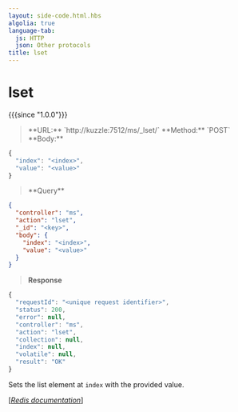 ```yaml
---
layout: side-code.html.hbs
algolia: true
language-tab:
  js: HTTP
  json: Other protocols
title: lset
---
```


# lset

{{{since "1.0.0"}}}



<blockquote class="js">
<p>
**URL:** `http://kuzzle:7512/ms/_lset/<key>`  
**Method:** `POST`  
**Body:**
</p>
</blockquote>


```js
{
  "index": "<index>",
  "value": "<value>"
}
```



<blockquote class="json">
<p>
**Query**
</p>
</blockquote>


```json
{
  "controller": "ms",
  "action": "lset",
  "_id": "<key>",
  "body": {
    "index": "<index>",
    "value": "<value>"
  }
}
```

>**Response**

```javascript
{
  "requestId": "<unique request identifier>",
  "status": 200,
  "error": null,
  "controller": "ms",
  "action": "lset",
  "collection": null,
  "index": null,
  "volatile": null,
  "result": "OK"
}
```

Sets the list element at `index` with the provided value.

[[_Redis documentation_]](https://redis.io/commands/lset)
